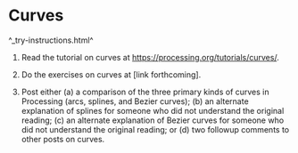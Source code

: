 Curves
======

^_try-instructions.html^

1. Read the tutorial on curves at <https://processing.org/tutorials/curves/>.

2. Do the exercises on curves at [link forthcoming].

3. Post either (a) a comparison of the three primary kinds of curves
in Processing (arcs, splines, and Bezier curves); (b) an alternate
explanation of splines for someone who did not understand the original
reading; (c) an alternate explanation of Bezier curves for someone who
did not understand the original reading; or (d) two followup comments
to other posts on curves.

